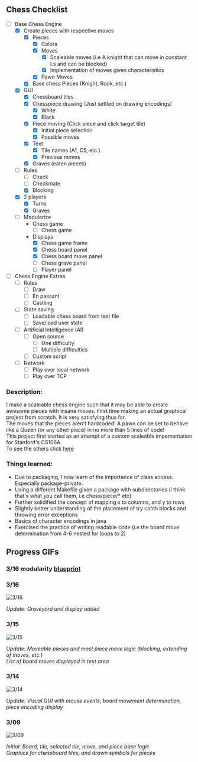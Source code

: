 ## Chess Checklist
- [ ] Base Chess Engine
    - [x] Create pieces with respective moves
        - [x] Pieces
            - [x] Colors
            - [x] Moves
                - [x] Scaleable moves (i.e A knight that can move in constant Ls and can be blocked)
                - [x] Implementation of moves given characteristics
            - [x] Pawn Moves
        - [x] Base chess Pieces (Knight, Rook, etc.)
    - [x] GUI
        - [x] Chessboard tiles
        - [x] Chesspiece drawing (Just settled on drawing encodings)
            - [x] White
            - [x] Black
        - [x] Piece moving (Click piece and click target tile)
            - [x] Initial piece selection
            - [x] Possible moves
        - [x] Text
            - [x] Tile names (A1, C5, etc.)
            - [x] Previous moves
        - [x] Graves (eaten pieces)
    - [ ] Rules
        - [ ] Check
        - [ ] Checkmate
        - [x] Blocking
    - [x] 2 players
        - [x] Turns
        - [x] Graves
    - [ ] Modularize
        - Chess game
            - [ ] Chess game
        - Displays
            - [x] Chess game frame
            - [x] Chess board panel
            - [x] Chess board move panel
            - [ ] Chess grave panel
            - [ ] Player panel

- [ ] Chess Engine Extras
    - [ ] Rules
        - [ ] Draw
        - [ ] En passant
        - [ ] Castling
    - [ ] State saving
        - [ ] Loadable chess board from text file
        - [ ] Save/load user state
    - [ ] Artificial Intelligence (AI)
        - [ ] Open source
            - [ ] One difficulty
            - [ ] Multiple difficulties
        - [ ] Custom script
    - [ ] Network
        - [ ] Play over local network
        - [ ] Play over TCP

### Description:
I make a scaleable chess engine such that it may be able to create awesome pieces with insane moves. First time making an actual graphical project from scratch. It is very satisfying thus far.  
The moves that the pieces aren't hardcoded! A pawn can be set to behave like a Queen (or any other piece) in no more than 5 lines of code!  
This project first started as an attempt of a custom scaleable impementation for Stanford's CS106A.  
To see the others click [here](https://github.com/yinghaoawang/DIY-CS106A.git)

### Things learned:
- Due to packaging, I now learn of the importance of class access. Especially package-private.
- Using a different Makefile given a package with subdirectories (i think that's what you call them, i.e chess/piece/\* etc)
- Further solidified the concept of mapping x to columns, and y to rows
- Slightly better understanding of the placement of try catch blocks and throwing error exceptions
- Basics of character encodings in java
- Exercised the practice of writing readable code (i.e the board move determination from 4-6 nested for loops to 2)

## Progress GIFs
### 3/16 modularity [blueprint](https://raw.githubusercontent.com/yinghaoawang/Super-Chess/master/images/blueprint_3-16-17.png)

### 3/16
![3/16](images/gifs/super-chess_3-16-17.gif)

*Update: Graveyard and display added*

### 3/15
![3/15](images/gifs/super-chess_3-15-17.gif)

*Update: Moveable pieces and most piece move logic (blocking, extending of moves, etc.)  
List of board moves displayed in text area*

### 3/14
![3/14](images/gifs/super-chess_3-14-17.gif)

*Update: Visual GUI with mouse events, board movement determination, piece encoding display*

### 3/09
![3/09](images/gifs/super-chess_3-09-17.gif)

*Initial: Board, tile, selected tile, move, and piece base logic  
Graphics for chessboard tiles, and drawn symbols for pieces*
